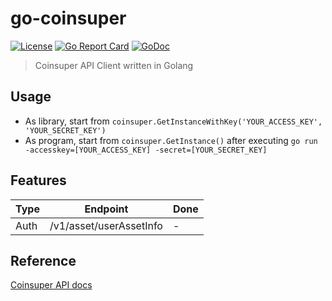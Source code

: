 # go-coinsuper
[![License](http://img.shields.io/badge/license-MIT-blue.svg)](https://raw.githubusercontent.com/hexoul/go-coinsuper/master/LICENSE)
[![Go Report Card](https://goreportcard.com/badge/github.com/hexoul/go-coinsuper)](https://goreportcard.com/report/github.com/hexoul/go-coinsuper)
[![GoDoc](https://godoc.org/github.com/hexoul/go-coinsuper?status.svg)](https://godoc.org/github.com/hexoul/go-coinsuper)

> Coinsuper API Client written in Golang

## Usage
- As library, start from `coinsuper.GetInstanceWithKey('YOUR_ACCESS_KEY', 'YOUR_SECRET_KEY')`
- As program, start from `coinsuper.GetInstance()` after executing `go run -accesskey=[YOUR_ACCESS_KEY] -secret=[YOUR_SECRET_KEY]`

## Features
| Type | Endpoint                               | Done |
|------|----------------------------------------|------|
| Auth | /v1/asset/userAssetInfo                | - |

## Reference
[Coinsuper API docs](https://github.com/coinsuperapi/API_docs_en)
